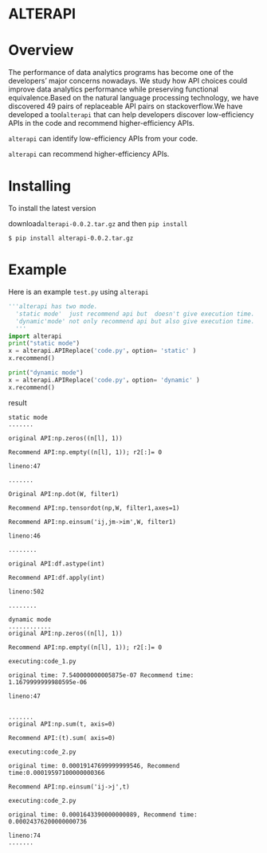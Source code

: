 # ALTERAPI

# Overview
The performance of data analytics programs has become one of the developers’ major concerns nowadays. We study how API choices could improve data analytics performance while preserving functional equivalence.Based on the natural language processing technology, we have discovered 49 pairs of replaceable API pairs on stackoverflow.We have developed a tool`alterapi` that can help developers discover low-efficiency APIs in the code and recommend higher-efficiency APIs.

`alterapi` can identify low-efficiency APIs from your code.

`alterapi` can recommend higher-efficiency APIs.


# Installing
To install the latest version 

download`alterapi-0.0.2.tar.gz` and then `pip install`

`$ pip install alterapi-0.0.2.tar.gz`



# Example
Here is an example `test.py` using `alterapi`
```python
'''alterapi has two mode.
  'static mode'  just recommend api but  doesn't give execution time.
  'dynamic'mode' not only recommend api but also give execution time.
  '''
import alterapi
print("static mode")
x = alterapi.APIReplace('code.py'，option= 'static' ) 
x.recommend()

print("dynamic mode")
x = alterapi.APIReplace('code.py'，option= 'dynamic' )
x.recommend()
```
result

```
static mode
.......

original API:np.zeros((n[l], 1))

Recommend API:np.empty((n[l], 1)); r2[:]= 0

lineno:47

.......

Original API:np.dot(W, filter1)

Recommend API:np.tensordot(np,W, filter1,axes=1)

Recommend API:np.einsum('ij,jm->im',W, filter1)

lineno:46

........

original API:df.astype(int)

Recommend API:df.apply(int)

lineno:502

........

```
```
dynamic mode
............
original API:np.zeros((n[l], 1))

Recommend API:np.empty((n[l], 1)); r2[:]= 0

executing:code_1.py

original time: 7.540000000005875e-07 Recommend time: 1.1679999999980595e-06

lineno:47


.......
original API:np.sum(t, axis=0)

Recommend API:(t).sum( axis=0)

executing:code_2.py

original time: 0.00019147699999999546, Recommend time:0.00019597100000000366

Recommend API:np.einsum('ij->j',t)

executing:code_2.py

original time: 0.0001643390000000089, Recommend time: 0.00024376200000000736

lineno:74
.......
```
